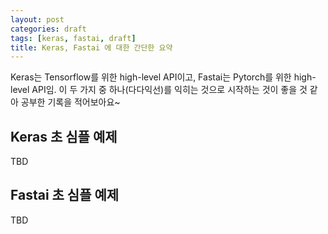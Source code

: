```yaml
---
layout: post
categories: draft
tags: [keras, fastai, draft]
title: Keras, Fastai 에 대한 간단한 요약
---
```


Keras는 Tensorflow를 위한 high-level API이고, Fastai는 Pytorch를 위한 high-level API임. 이 두 가지 중 하나(다다익선)를 익히는 것으로 시작하는 것이 좋을 것 같아 공부한 기록을 적어보아요~


## Keras 초 심플 예제

TBD

## Fastai 초 심플 예제

TBD

